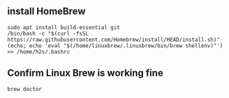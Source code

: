 
## install HomeBrew
```
sudo apt install build-essential git
/bin/bash -c "$(curl -fsSL https://raw.githubusercontent.com/Homebrew/install/HEAD/install.sh)"
(echo; echo 'eval "$(/home/linuxbrew/.linuxbrew/bin/brew shellenv)"') >> /home/h2s/.bashrc
```
## Confirm Linux Brew is working fine
```
brew doctor
```
